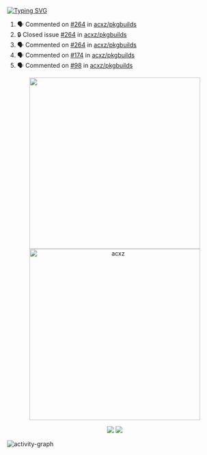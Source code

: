 [![Typing SVG](https://readme-typing-svg.herokuapp.com?size=16&color=AFFFA3&multiline=true&height=75&lines=contributing+to+robotics%2Fae%2Fml%2Fgpu;packaging+it+for+archlinux;ricer)](https://git.io/typing-svg)

<!--START_SECTION:activity-->
1. 🗣 Commented on [#264](https://github.com/acxz/pkgbuilds/issues/264#issuecomment-2240788939) in [acxz/pkgbuilds](https://github.com/acxz/pkgbuilds)
2. 🔒 Closed issue [#264](https://github.com/acxz/pkgbuilds/issues/264) in [acxz/pkgbuilds](https://github.com/acxz/pkgbuilds)
3. 🗣 Commented on [#264](https://github.com/acxz/pkgbuilds/issues/264#issuecomment-2240787231) in [acxz/pkgbuilds](https://github.com/acxz/pkgbuilds)
4. 🗣 Commented on [#174](https://github.com/acxz/pkgbuilds/issues/174#issuecomment-2240785601) in [acxz/pkgbuilds](https://github.com/acxz/pkgbuilds)
5. 🗣 Commented on [#98](https://github.com/acxz/pkgbuilds/issues/98#issuecomment-2240783870) in [acxz/pkgbuilds](https://github.com/acxz/pkgbuilds)
<!--END_SECTION:activity-->

<p align="center">
  <img width="400em" src=https://github-readme-stats.vercel.app/api?username=acxz&include_all_commits=true&show_icons=true />
  <img width="400em" src="https://github-readme-streak-stats.herokuapp.com/?user=acxz&" alt="acxz" />
</p>

<p align="center">
  <img src=https://github-readme-stats.vercel.app/api/top-langs/?username=acxz&layout=compact />
  <img src=https://github-profile-trophy.vercel.app/?username=acxz&row=2&column=4 />
</p>

![activity-graph](https://github-readme-activity-graph.vercel.app/graph?username=acxz&bg_color=053c4a&color=ffffff&line=76c533&point=8f2fe1&area=true&hide_border=true&hide_title=true)
